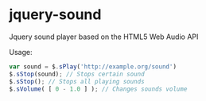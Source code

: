 # jquery-sound
Jquery sound player based on the HTML5 Web Audio API

 Usage:
```js
var sound = $.sPlay('http://example.org/sound')
$.sStop(sound); // Stops certain sound
$.sStop(); // Stops all playing sounds
$.sVolume( [ 0 - 1.0 ] ); // Changes sounds volume
```
